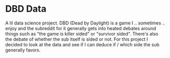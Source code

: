# DBD Data

A lil data science project. DBD (Dead by Daylight) is a game I .. sometimes .. enjoy and the subreddit for it generally gets into heated debates around things such as "the game is killer sided" or "survivor sided". There's also the debate of whether the sub itself is sided or not. For this project I decided to look at the data and see if I can deduce if / which side the sub generally favors.
